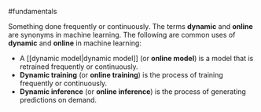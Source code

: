 #fundamentals

Something done frequently or continuously.
The terms <strong>dynamic</strong> and <strong>online</strong> are synonyms in machine learning.
The following are common uses of <strong>dynamic</strong> and <strong>online</strong> in machine
learning:

<ul>
<li>A [[dynamic model|dynamic model]] (or <strong>online model</strong>) is a model
that is retrained frequently or continuously.</li>
<li><strong>Dynamic training</strong> (or <strong>online training</strong>) is the process of training
frequently or continuously.</li>
<li><strong>Dynamic inference</strong> (or <strong>online inference</strong>) is the process of
generating predictions on demand.</li>
</ul>

